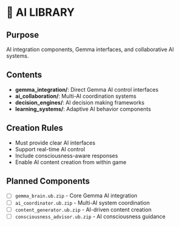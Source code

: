 # 🤖 AI LIBRARY

## Purpose
AI integration components, Gemma interfaces, and collaborative AI systems.

## Contents
- **gemma_integration/**: Direct Gemma AI control interfaces
- **ai_collaboration/**: Multi-AI coordination systems
- **decision_engines/**: AI decision making frameworks
- **learning_systems/**: Adaptive AI behavior components

## Creation Rules
- Must provide clear AI interfaces
- Support real-time AI control
- Include consciousness-aware responses
- Enable AI content creation from within game

## Planned Components
- [ ] `gemma_brain.ub.zip` - Core Gemma AI integration
- [ ] `ai_coordinator.ub.zip` - Multi-AI system coordination
- [ ] `content_generator.ub.zip` - AI-driven content creation
- [ ] `consciousness_advisor.ub.zip` - AI consciousness guidance